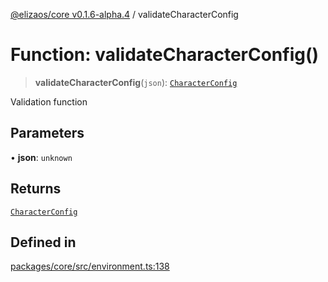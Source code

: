 [@elizaos/core v0.1.6-alpha.4](../index.md) / validateCharacterConfig

# Function: validateCharacterConfig()

> **validateCharacterConfig**(`json`): [`CharacterConfig`](../type-aliases/CharacterConfig.md)

Validation function

## Parameters

• **json**: `unknown`

## Returns

[`CharacterConfig`](../type-aliases/CharacterConfig.md)

## Defined in

[packages/core/src/environment.ts:138](https://github.com/elizaos/eliza/blob/main/packages/core/src/environment.ts#L138)
